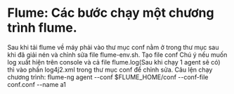 # Flume: Các bước chạy một chương trình flume.
Sau khi tải flume về máy phải vào thư mục conf nằm ở trong thư mục sau khi đã giải nén và chỉnh sửa file flume-env.sh.
Tạo file conf 
Chú ý nếu muốn log xuất hiện trên console và cả file flume.log(Sau khi chạy 1 agent sẽ có) thì vào phần log4j2.xml trong thư mục conf để chỉnh sửa.
Câu lện chạy chương trình: flume-ng agent --conf $FLUME_HOME/conf --conf-file conf.conf --name a1
